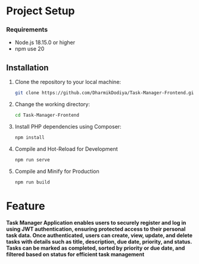 # Project Setup

### Requirements
- Node.js 18.15.0 or higher
- npm use 20

## Installation

1. Clone the repository to your local machine:

   ```bash
   git clone https://github.com/DharmikDodiya/Task-Manager-Frontend.git
   ```

2. Change the working directory:

   ```bash
   cd Task-Manager-Frontend
   ```

3. Install PHP dependencies using Composer:

   ```bash
   npm install
   ```
4. Compile and Hot-Reload for Development

    ```bash
    npm run serve
    ```

5. Compile and Minify for Production

    ```bash
    npm run build
    ```

# Feature

**Task Manager Application enables users to securely register and log in using JWT authentication, ensuring protected access to their personal task data. Once authenticated, users can create, view, update, and delete tasks with details such as title, description, due date, priority, and status. Tasks can be marked as completed, sorted by priority or due date, and filtered based on status for efficient task management**
